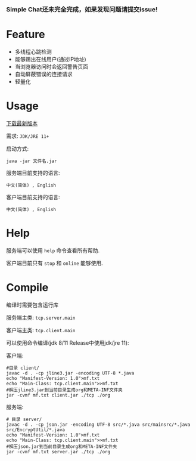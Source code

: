 ### Simple Chat还未完全完成，如果发现问题请提交issue!

# Feature

 - 多线程心跳检测
 - 能够踢出在线用户(通过IP地址)
 - 当浏览器访问时会返回警告页面
 - 自动屏蔽错误的连接请求
 - 轻量化

# Usage
[下载最新版本](https://github.com/XIAYM-gh/Java-Socket-Simple-Chat/releases/tag/v1.0.0)

需求: `JDK/JRE 11+`

启动方式:<br>

```shell
java -jar 文件名.jar
```

服务端目前支持的语言:

`中文(简体) , English`

客户端目前支持的语言:

`中文(简体) , English`

# Help

服务端可以使用 `help` 命令查看所有帮助.

客户端目前只有 `stop` 和 `online` 能够使用.

# Compile

编译时需要包含运行库<br>

服务端主类: `tcp.server.main`

客户端主类: `tcp.client.main`

可以使用命令编译(jdk 8/11 Release中使用jdk/jre 11):


客户端:

```shell
#目录 client/
javac -d . -cp jline3.jar -encoding UTF-8 *.java
echo "Manifest-Version: 1.0">mf.txt
echo "Main-Class: tcp.client.main">>mf.txt
#解压jline3.jar到当前目录生成org和META-INF文件夹
jar -cvmf mf.txt client.jar ./tcp ./org
```

服务端:

```shell
# 目录 server/
javac -d . -cp json.jar -encoding UTF-8 src/*.java src/mainsrc/*.java src/EncryptUtil/*.java
echo "Manifest-Version: 1.0">mf.txt
echo "Main-Class: tcp.client.main">>mf.txt
#解压json.jar到当前目录生成org和META-INF文件夹
jar -cvmf mf.txt server.jar ./tcp ./org
```
